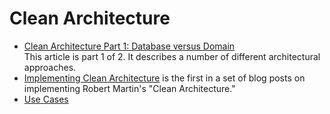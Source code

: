 # Clean Architecture

- [Clean Architecture Part 1: Database versus Domain](https://crosp.net/blog/software-architecture/clean-architecture-part-1-databse-vs-domain/)<br />
    This article is part 1 of 2. It describes a number of different architectural approaches.
- [Implementing Clean Architecture](http://www.plainionist.net/Implementing-Clean-Architecture/) is the first in a set of blog posts on implementing Robert Martin's "Clean Architecture."
- [Use Cases](./use-cases)
